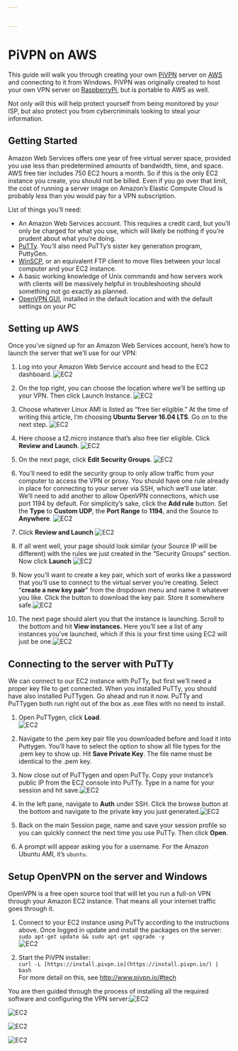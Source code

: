 ```yaml
---


---
```


<h1 id="pivpn-on-aws">PiVPN on AWS</h1>
<p>This guide will walk you through creating your own <a href="http://www.pivpn.io">PiVPN</a> server on <a href="https://aws.amazon.com/">AWS</a> and connecting to it from Windows. PiVPN was originally created to host your own VPN server on <a href="https://www.raspberrypi.org/">RaspberryPi</a>, but is portable to AWS as well.</p>
<p>Not only will this will help protect yourself from being monitored by your ISP, but also protect you from cybercriminals looking to steal your information.</p>
<h2 id="getting-started">Getting Started</h2>
<p>Amazon Web Services offers one year of free virtual server space, provided you use less than predetermined amounts of bandwidth, time, and space. AWS free tier includes 750 EC2 hours a month. So if this is the only EC2 instance you create, you should not be billed. Even if you go over that limit, the cost of running a server image on Amazon’s Elastic Compute Cloud is probably less than you would pay for a VPN subscription.</p>
<p>List of things you’ll need:</p>
<ul>
<li>An Amazon Web Services account. This requires a credit card, but you’ll only be charged for what you use, which will likely be nothing if you’re prudent about what you’re doing.</li>
<li><a href="https://www.chiark.greenend.org.uk/~sgtatham/putty/latest.html">PuTTy</a>. You’ll also need PuTTy’s sister key generation program, PuttyGen.</li>
<li><a href="https://winscp.net/eng/download.php">WinSCP</a>, or an equivalent FTP client to move files between your local computer and your EC2 instance.</li>
<li>A basic working knowledge of Unix commands and how servers work with clients will be massively helpful in troubleshooting should something not go exactly as planned.</li>
<li><a href="https://openvpn.net/index.php/open-source/downloads.html">OpenVPN GUI</a>, installed in the default location and with the default settings on your PC</li>
</ul>
<h2 id="setting-up-aws">Setting up AWS</h2>
<p>Once you’ve signed up for an Amazon Web Services account, here’s how to launch the server that we’ll use for our VPN:</p>
<ol>
<li>
<p>Log into your Amazon Web Service account and head to the EC2 dashboard. <img src="https://github.com/ctomford/PiVPN-AWS/blob/master/screenshots/Screenshot_1.png" alt="EC2"></p>
</li>
<li>
<p>On the top right, you can choose the location where we’ll be setting up your VPN. Then click Launch Instance. <img src="https://github.com/ctomford/PiVPN-AWS/blob/master/screenshots/Screenshot_2.png" alt="EC2"></p>
</li>
<li>
<p>Choose whatever Linux AMI is listed as “free tier eligible.” At the time of writing this article, I’m choosing <strong>Ubuntu Server 16.04 LTS</strong>. Go on to the next step. <img src="https://github.com/ctomford/PiVPN-AWS/blob/master/screenshots/Screenshot_3.png" alt="EC2"></p>
</li>
<li>
<p>Here choose a t2.micro instance that’s also free tier eligible. Click <strong>Review and Launch</strong>. <img src="https://github.com/ctomford/PiVPN-AWS/blob/master/screenshots/Screenshot_4.png" alt="EC2"></p>
</li>
<li>
<p>On the next page, click <strong>Edit Security Groups</strong>. <img src="https://github.com/ctomford/PiVPN-AWS/blob/master/screenshots/Screenshot_5.png" alt="EC2"></p>
</li>
<li>
<p>You’ll need to edit the security group to only allow traffic from your computer to access the VPN or proxy. You should have one rule already in place for connecting to your server via SSH, which we’ll use later. We’ll need to add another to allow OpenVPN connections, which use port 1194 by default. For simplicity’s sake, click the  <strong>Add rule</strong>  button. Set the  <strong>Type</strong>  to  <strong>Custom UDP</strong>, the <strong>Port Range</strong>  to <strong>1194</strong>, and the Source to  <strong>Anywhere</strong>. <img src="https://github.com/ctomford/PiVPN-AWS/blob/master/screenshots/Screenshot_6.png" alt="EC2"></p>
</li>
<li>
<p>Click <strong>Review and Launch</strong> <img src="https://github.com/ctomford/PiVPN-AWS/blob/master/screenshots/Screenshot_7.png" alt="EC2"></p>
</li>
<li>
<p>If all went well, your page should look similar (your Source IP will be different) with the rules we just created in the “Security Groups” section. Now click <strong>Launch</strong> <img src="https://github.com/ctomford/PiVPN-AWS/blob/master/screenshots/Screenshot_8.png" alt="EC2"></p>
</li>
<li>
<p>Now you’ll want to create a key pair, which sort of works like a password that you’ll use to connect to the virtual server you’re creating. Select “<strong>create a new key pair</strong>” from the dropdown menu and name it whatever you like. Click the button to download the key pair. Store it somewhere safe.<img src="https://github.com/ctomford/PiVPN-AWS/blob/master/screenshots/Screenshot_9.png" alt="EC2"></p>
</li>
<li>
<p>The next page should alert you that the instance is launching. Scroll to the bottom and hit <strong>View instances.</strong> Here you’ll see a list of any instances you’ve launched, which if this is your first time using EC2 will just be one.<img src="https://github.com/ctomford/PiVPN-AWS/blob/master/screenshots/Screenshot_10.png" alt="EC2"></p>
</li>
</ol>
<h2 id="connecting-to-the-server-with-putty">Connecting to the server with PuTTy</h2>
<p>We can connect to our EC2 instance with PuTTy, but first we’ll need a proper key file to get connected. When you installed PuTTy, you should have also installed PuTTygen. Go ahead and run it now. PuTTy and PuTTygen both run right out of the box as .exe files with no need to install.</p>
<ol>
<li>
<p>Open PuTTygen, click <strong>Load</strong>.<br>
<img src="https://github.com/ctomford/PiVPN-AWS/blob/master/screenshots/Screenshot_11.png" alt="EC2"></p>
</li>
<li>
<p>Navigate to the .pem key pair file you downloaded before and load it into Puttygen. You’ll have to select the option to show all file types for the .pem key to show up. Hit <strong>Save Private Key</strong>. The file name must be identical to the .pem key.</p>
</li>
<li>
<p>Now close out of PuTTygen and open PuTTy. Copy your instance’s public IP from the EC2 console into PuTTy. Type in a name for your session and hit save.<img src="https://github.com/ctomford/PiVPN-AWS/blob/master/screenshots/Screenshot_12.png" alt="EC2"></p>
</li>
<li>
<p>In the left pane, navigate to <strong>Auth</strong> under SSH. Click the browse button at the bottom and navigate to the private key you just generated.<img src="https://github.com/ctomford/PiVPN-AWS/blob/master/screenshots/Screenshot_13.png" alt="EC2"></p>
</li>
<li>
<p>Back on the main Session page, name and save your session profile so you can quickly connect the next time you use PuTTy. Then click <strong>Open</strong>.</p>
</li>
<li>
<p>A prompt will appear asking you for a username. For the Amazon Ubuntu AMI, it’s <code>ubuntu</code>.</p>
</li>
</ol>
<h2 id="setup-openvpn-on-the-server-and-windows">Setup OpenVPN on the server and Windows</h2>
<p>OpenVPN is a free open source tool that will let you run a full-on VPN through your Amazon EC2 instance. That means all your internet traffic goes through it.</p>
<ol>
<li>
<p>Connect to your EC2 instance using PuTTy according to the instructions above. Once logged in update and install the packages on the server:<br>
<code>sudo apt-get update &amp;&amp; sudo apt-get upgrade -y</code><br>
<img src="https://github.com/ctomford/PiVPN-AWS/blob/master/screenshots/Screenshot_14.png" alt="EC2"></p>
</li>
<li>
<p>Start the PiVPN installer:<br>
<code>curl -L [https://install.pivpn.io](https://install.pivpn.io/) | bash</code><br>
For more detail on this, see <a href="http://www.pivpn.io/#tech">http://www.pivpn.io/#tech</a></p>
</li>
</ol>
<p>You are then guided through the process of installing all the required software and configuring the VPN server:<img src="https://github.com/ctomford/PiVPN-AWS/blob/master/screenshots/Screenshot_15.png" alt="EC2"></p>
<p><img src="https://github.com/ctomford/PiVPN-AWS/blob/master/screenshots/Screenshot_16.png" alt="EC2"></p>
<p><img src="https://github.com/ctomford/PiVPN-AWS/blob/master/screenshots/Screenshot_17.png" alt="EC2"></p>
<p><img src="https://github.com/ctomford/PiVPN-AWS/blob/master/screenshots/Screenshot_18.png" alt="EC2"></p>

